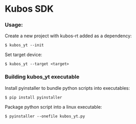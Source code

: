 # Kubos SDK

### Usage: 

 Create a new project with kubos-rt added as a dependency:
 ```
 $ kubos_yt --init  
 ```
 Set target device: 
 ```
 $ kubos_yt --target <target> 
 ```

### Building kubos_yt executable
Install pyinstaller to bundle python scripts into executables:
```
$ pip install pyinstaller
```

Package python script into a linux executable:
```
$ pyinstaller --onefile kubos_yt.py
```

